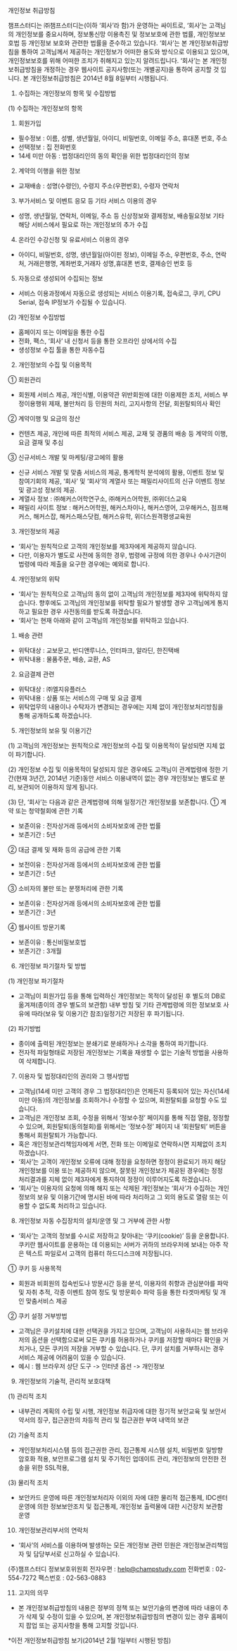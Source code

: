 개인정보 취급방침

챔프스터디는 ㈜챔프스터디는(이하 ‘회사’라 함)가 운영하는 싸이트로, ‘회사’는 고객님의 개인정보를 중요시하며, 정보통신망 이용촉진 및 정보보호에 관한 법률, 개인정보보호법 등 개인정보 보호와 관련한 법률을 준수하고 있습니다. 
‘회사’는 본 개인정보취급방침을 통하여 고객님께서 제공하는 개인정보가 어떠한 용도와 방식으로 이용되고 있으며, 개인정보보호를 위해 어떠한 조치가 취해지고 있는지 알려드립니다. 
‘회사’는 본 개인정보취급방침을 개정하는 경우 웹사이트 공지사항(또는 개별공지)을 통하여 공지할 것 입니다. 본 개인정보취급방침은 2014년 8월 8일부터 시행됩니다. 

1. 수집하는 개인정보의 항목 및 수집방법

(1) 수집하는 개인정보의 항목
1. 회원가입
- 필수정보 : 이름, 성별, 생년월일, 아이디, 비밀번호, 이메일 주소, 휴대폰 번호, 주소
- 선택정보 : 집 전화번호
- 14세 미만 아동 : 법정대리인의 동의 확인을 위한 법정대리인의 정보

2. 계약의 이행을 위한 정보
- 교재배송 : 성명(수령인), 수령지 주소(우편번호), 수령자 연락처

3. 부가서비스 및 이벤트 응모 등 기타 서비스 이용의 경우
- 성명, 생년월일, 연락처, 이메일, 주소 등 신상정보와 결제정보, 배송필요정보 기타 해당 서비스에서 필요로 하는 개인정보의 추가 수집

4. 온라인 수강신청 및 유료서비스 이용의 경우
- 아이디, 비밀번호, 성명, 생년월일(아이핀 정보), 이메일 주소, 우편번호, 주소, 연락처, 거래은행명, 계좌번호,거래자 성명,휴대폰 번호, 결제승인 번호 등

5. 자동으로 생성되어 수집되는 정보
- 서비스 이용과정에서 자동으로 생성되는 서비스 이용기록, 접속로그, 쿠키, CPU Serial, 접속 IP정보가 수집될 수 있습니다.

(2) 개인정보 수집방법
- 홈페이지 또는 이메일을 통한 수집
- 전화, 팩스, ‘회사’ 내 신청서 등을 통한 오프라인 상에서의 수집
- 생성정보 수집 툴을 통한 자동수집


2. 개인정보의 수집 및 이용목적

① 회원관리
- 회원제 서비스 제공, 개인식별, 이용약관 위반회원에 대한 이용제한 조치, 서비스 부정이용행위 제재, 불만처리 등 민원의 처리, 고지사항의 전달, 회원탈퇴의사 확인

② 계약이행 및 요금의 정산
- 컨텐츠 제공, 개인에 따른 최적의 서비스 제공, 교재 및 경품의 배송 등 계약의 이행, 요금 결재 및 추심

③ 신규서비스 개발 및 마케팅/광고에의 활용
- 신규 서비스 개발 및 맞춤 서비스의 제공, 통계학적 분석에의 활용, 이벤트 정보 및 참여기회의 제공, ‘회사’ 및 ‘회사’의 계열사 또는 패밀리사이트의 신규 이벤트 정보 및 광고성 정보의 제공.
- 계열사 정보 : ㈜해커스어학연구소, ㈜해커스어학원, ㈜위더스교육
- 패밀리 사이트 정보 : 해커스어학원, 해커스차이나, 해커스영어, 고우해커스, 점프해커스, 해커스잡, 해커스패스닷컴, 해커스유학, 위더스원격평생교육원


3. 개인정보의 제공

- ‘회사’는 원칙적으로 고객의 개인정보를 제3자에게 제공하지 않습니다. 
- 다만, 이용자가 별도로 사전에 동의한 경우, 법령에 규정에 의한 경우나 수사기관이 법령에 따라 제출을 요구한 경우에는 예외로 합니다. 


4. 개인정보의 위탁

- ‘회사’는 원칙적으로 고객님의 동의 없이 고객님의 개인정보를 제3자에 위탁하지 않습니다. 향후에도 고객님의 개인정보를 위탁할 필요가 발생할 경우 고객님에게 통지하고 필요한 경우 사전동의를 받도록 하겠습니다. 
- ‘회사’는 현재 아래와 같이 고객님의 개인정보를 위탁하고 있습니다. 

1) 배송 관련
- 위탁대상 : 교보문고, 반디앤루니스, 인터파크, 알라딘, 한진택배 
- 위탁내용 : 물품주문, 배송, 교환, AS

2) 요금결제 관련
- 위탁대상 : ㈜엘지유플러스
- 위탁내용 : 상품 또는 서비스의 구매 및 요금 결제
- 위탁업무의 내용이나 수탁자가 변경되는 경우에는 지체 없이 개인정보처리방침을 통해 공개하도록 하겠습니다. 


5. 개인정보의 보유 및 이용기간

(1) 고객님의 개인정보는 원칙적으로 개인정보의 수집 및 이용목적이 달성되면 지체 없이 파기합니다. 

(2) 개인정보 수집 및 이용목적이 달성되지 않은 경우에도 고객님이 관계법령에 정한 기간(현재 3년간, 2014년 기준)동안 서비스 이용내역이 없는 경우 개인정보는 별도로 분리, 보관되어 이용하지 않게 됩니다. 

(3) 단, ‘회사’는 다음과 같은 관계법령에 의해 일정기간 개인정보를 보존합니다. 
① 계약 또는 청약철회에 관한 기록
- 보존이유 : 전자상거래 등에서의 소비자보호에 관한 법률
- 보존기간 : 5년

② 대금 결제 및 재화 등의 공급에 관한 기록
- 보전이유 : 전자상거래 등에서의 소비자보호에 관한 법률
- 보존기간 : 5년

③ 소비자의 불만 또는 분쟁처리에 관한 기록
- 보존이유 : 전자상거래 등에서의 소비자보호에 관한 법률
- 보존기간 : 3년

④ 웹사이트 방문기록
- 보존이유 : 통신비밀보호법
- 보존기간 : 3개월


6. 개인정보 파기절차 및 방법

(1) 개인정보 파기절차
- 고객님이 회원가입 등을 통해 입력하신 개인정보는 목적이 달성된 후 별도의 DB로 옮겨져(종이의 경우 별도의 보관함) 내부 방침 및 기타 관계법령에 의한 정보보호 사유에 따라(보유 및 이용기간 참조)일정기간 저장된 후 파기됩니다. 

(2) 파기방법
- 종이에 출력된 개인정보는 분쇄기로 분쇄하거나 소각을 통하여 파기합니다. 
- 전자적 파일형태로 저장된 개인정보는 기록을 재생할 수 없는 기술적 방법을 사용하여 삭제합니다. 


7. 이용자 및 법정대리인의 권리와 그 행사방법

- 고객님(14세 미만 고객의 경우 그 법정대리인)은 언제든지 등록되어 있는 자신(14세 미만 아동)의 개인정보를 조회하거나 수정할 수 있으며, 회원탈퇴를 요청할 수도 있습니다. 
- 고객님은 개인정보 조회, 수정을 위해서 ‘정보수정’ 페이지를 통해 직접 열람, 정정할 수 있으며, 회원탈퇴(동의철회)를 위해서는 ‘정보수정’ 페이지 내 ‘회원탈퇴’ 버튼을 통해서 회원탈퇴가 가능합니다. 
- 혹은 개인정보관리책임자에게 서면, 전화 또는 이메일로 연락하시면 지체없이 조치하겠습니다. 
- ‘회사’는 고객이 개인정보 오류에 대해 정정을 요청하면 정정이 완료되기 까지 해당 개인정보를 이용 또는 제공하지 않으며, 잘못된 개인정보가 제공된 경우에는 정정 처리결과를 지체 없이 제3자에게 통지하여 정정이 이루어지도록 하겠습니다. 
- ‘회사’는 이용자의 요청에 의해 해지 또는 삭제된 개인정보는 ‘회사’가 수집하는 개인정보의 보유 및 이용기간에 명시된 바에 따라 처리하고 그 외의 용도로 열람 또는 이용할 수 없도록 처리하고 있습니다. 


8. 개인정보 자동 수집장치의 설치/운영 및 그 거부에 관한 사항

- ‘회사’는 고객의 정보를 수시로 저장하고 찾아내는 ‘쿠키(cookie)’ 등을 운용합니다. 쿠키란 웹사이트를 운용하는 데 이용되는 서버가 귀하의 브라우저에 보내는 아주 작은 텍스트 파일로서 고객의 컴퓨터 하드디스크에 저장됩니다. 

① 쿠키 등 사용목적 
- 회원과 비회원의 접속빈도나 방문시간 등을 분석, 이용자의 취향과 관심분야를 파악 및 자취 추적, 각종 이벤트 참여 정도 및 방문회수 파악 등을 통한 타겟마케팅 및 개인 맞춤서비스 제공 

② 쿠키 설정 거부방법
- 고객님은 쿠키설치에 대한 선택권을 가지고 있으며, 고객님이 사용하시는 웹 브라우저의 옵션을 선택함으로써 모든 쿠키를 허용하거나 쿠키를 저장할 때마다 확인을 거치거나, 모든 쿠키의 저장을 거부할 수 있습니다. 단, 쿠키 설치를 거부하시는 경우 서비스 제공에 어려움이 있을 수 있습니다. 
- 예시 : 웹 브라우저 상단 도구 -> 인터넷 옵션 -> 개인정보 


9. 개인정보의 기술적, 관리적 보호대책

(1) 관리적 조치
- 내부관리 계획의 수립 및 시행, 개인정보 취급자에 대한 정기적 보안교육 및 보안서약서의 징구, 접근권한의 차등적 관리 및 접근권한 부여 내역의 보관

(2) 기술적 조치
- 개인정보처리시스템 등의 접근권한 관리, 접근통제 시스템 설치, 비밀번호 일방향 암호화 적용, 보안프로그램 설치 및 주기적인 업데이트 관리, 개인정보의 안전한 전송을 위한 SSL적용, 

(3) 물리적 조치
- 보안카드 운영에 따른 개인정보처리자 이외의 자에 대한 물리적 접근통제, IDC센터 운영에 의한 정보보안조치 및 접근통제, 개인정보 출력물에 대한 시건장치 보관함 운영


10. 개인정보관리부서의 연락처

- ‘회사’의 서비스를 이용하며 발생하는 모든 개인정보 관련 민원은 개인정보관리책임자 및 담당부서로 신고하실 수 있습니다. 

(주)챔프스터디 정보보호위원회 
전자우편 : help@champstudy.com
전화번호 : 02-554-7272
팩스번호 : 02-563-0883


11. 고지의 의무

- 본 개인정보취급방침의 내용은 정부의 정책 또는 보안기술의 변경에 따라 내용이 추가 삭제 및 수정이 있을 수 있으며, 본 개인정보취급방침의 변경이 있는 경우 홈페이지 팝업 또는 공지사항을 통해 고지할 것입니다. 

*이전 개인정보취급방침 보기(2014년 2월 1일부터 시행된 방침) 